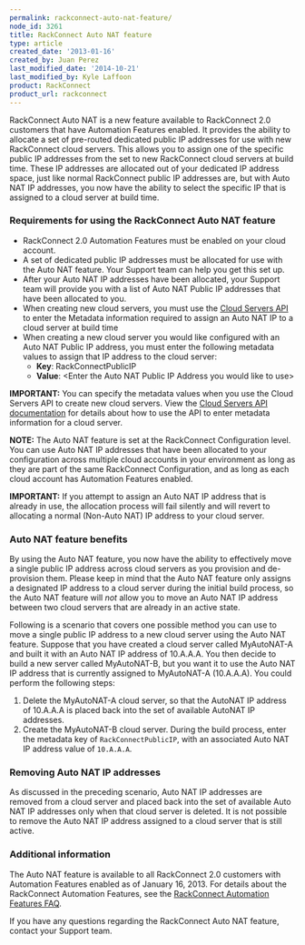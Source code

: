 ```yaml
---
permalink: rackconnect-auto-nat-feature/
node_id: 3261
title: RackConnect Auto NAT feature
type: article
created_date: '2013-01-16'
created_by: Juan Perez
last_modified_date: '2014-10-21'
last_modified_by: Kyle Laffoon
product: RackConnect
product_url: rackconnect
---
```


RackConnect Auto NAT is a new feature available to RackConnect 2.0 customers that have Automation Features enabled.  It provides the ability to allocate a set of pre-routed dedicated public IP addresses for use with new RackConnect
cloud servers. This allows you to assign one of the specific public IP
addresses from the set to new RackConnect cloud servers at build time.
These IP addresses are allocated out of your dedicated IP address space,
just like normal RackConnect public IP addresses are, but with Auto NAT
IP addresses, you now have the ability to select the specific IP that is
assigned to a cloud server at build time.

### Requirements for using the RackConnect Auto NAT feature

- RackConnect 2.0 Automation Features must be enabled on your
    cloud account.
- A set of dedicated public IP addresses must be allocated for use
    with the Auto NAT feature. Your Support team can help you get this
    set up.
- After your Auto NAT IP addresses have been allocated, your Support
    team will provide you with a list of Auto NAT Public IP addresses
    that have been allocated to you.
- When creating new cloud servers, you must use the [Cloud Servers
    API](http://docs.rackspace.com/servers/api/v2/cs-devguide/content/ch_preface.html)
    to enter the Metadata information required to assign an Auto NAT IP
    to a cloud server at build time
- When creating a new cloud server you would like configured with an
    Auto NAT Public IP address, you must enter the following metadata
    values to assign that IP address to the cloud server:
    -   **Key**: RackConnectPublicIP
    -   **Value**: &lt;Enter the Auto NAT Public IP Address you would
        like to use&gt;

**IMPORTANT:** You can specify the metadata values when you use the
Cloud Servers API to create new cloud servers. View the [Cloud
Servers API documentation](https://developer.rackspace.com/docs/cloud-servers/v2/developer-guide/#set-server-metadata) for details about how to use the API to
enter metadata information for a cloud server.

**NOTE:** The Auto NAT feature is set at the RackConnect Configuration
level. You can use Auto NAT IP addresses that have been allocated
to your configuration across multiple cloud accounts in your environment
as long as they are part of the same RackConnect Configuration, and as
long as each cloud account has Automation Features enabled.

**IMPORTANT:** If you attempt to assign an Auto NAT IP address that is
already in use, the allocation process will fail silently and will
revert to allocating a normal (Non-Auto NAT) IP address to your cloud
server.

### Auto NAT feature benefits

By using the Auto NAT feature, you now have the ability to
effectively move a single public IP address across cloud servers as you
provision and de-provision them.  Please keep in mind that the Auto NAT
feature only assigns a designated IP address to a cloud server during
the initial build process, so the Auto NAT feature will *not* allow
you to move an Auto NAT IP address between two cloud servers that are
already in an active state.

Following is a scenario that covers one possible method you can use to move a single public IP address to a new cloud server using the Auto NAT feature. Suppose that you have created a cloud server called MyAutoNAT-A and built it with an Auto NAT IP address of 10.A.A.A. You then decide to build a
new server called MyAutoNAT-B, but you want it to use the Auto NAT IP address that is currently assigned to MyAutoNAT-A (10.A.A.A). You could perform the following steps:

1.  Delete the MyAutoNAT-A cloud server, so that the AutoNAT IP address of
    10.A.A.A is placed back into the set of available AutoNAT IP addresses.
2.  Create the MyAutoNAT-B cloud server. During the build process, enter the metadata key of `RackConnectPublicIP`, with an associated Auto NAT IP address
  value of `10.A.A.A`.

### Removing Auto NAT IP addresses

As discussed in the preceding scenario, Auto NAT IP addresses are
removed from a cloud server and placed back into the set of available
Auto NAT IP addresses only when that cloud server is deleted. It is not
possible to remove the Auto NAT IP address assigned to a cloud server
that is still active.

### Additional information

The Auto NAT feature is available to all RackConnect 2.0 customers with
Automation Features enabled as of January 16, 2013. For details
about the RackConnect Automation Features, see the
[RackConnect Automation Features FAQ](/how-to/rackconnect-v20-automation-features-faq).

If you have any questions regarding the RackConnect Auto NAT
feature, contact your Support team.
